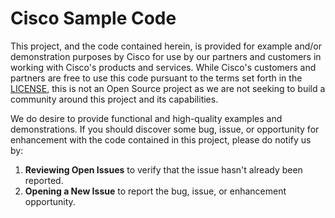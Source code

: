 # Cisco Sample Code

This project, and the code contained herein, is provided for example and/or demonstration purposes by Cisco for use by our partners and customers in working with Cisco's products and services. While Cisco's customers and partners are free to use this code pursuant to the terms set forth in the [LICENSE][LICENSE], this is not an Open Source project as we are not seeking to build a community around this project and its capabilities.


We do desire to provide functional and high-quality examples and demonstrations.  If you should discover some bug, issue, or opportunity for enhancement with the code contained in this project, please do notify us by:

1. **Reviewing Open Issues** to verify that the issue hasn't already been reported.
2. **Opening a New Issue** to report the bug, issue, or enhancement opportunity.

[LICENSE]: ./LICENSE.txt

